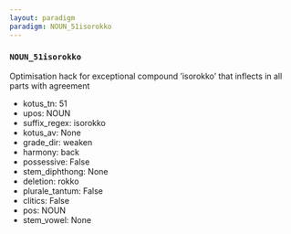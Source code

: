 ```yaml
---
layout: paradigm
paradigm: NOUN_51isorokko
---
```

### ` NOUN_51isorokko `

Optimisation hack for exceptional compound ’isorokko’ that inflects in all parts with agreement
* kotus_tn: 51
* upos: NOUN
* suffix_regex: isorokko
* kotus_av: None
* grade_dir: weaken
* harmony: back
* possessive: False
* stem_diphthong: None
* deletion: rokko
* plurale_tantum: False
* clitics: False
* pos: NOUN
* stem_vowel: None

